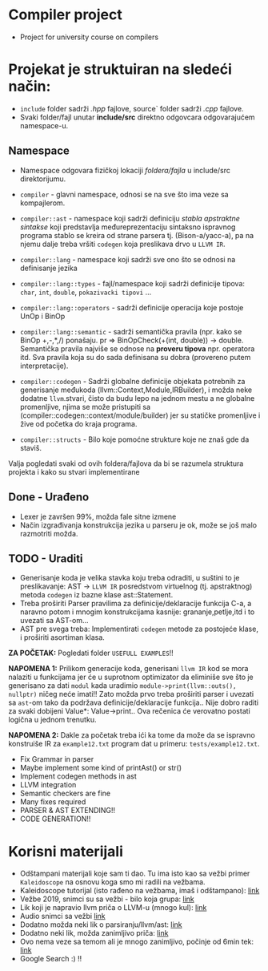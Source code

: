 # Compiler project

- Project for university course on compilers

# Projekat je struktuiran na sledeći način:

- `include` folder sadrži *.hpp* fajlove, source` folder sadrži *.cpp* fajlove.
- Svaki folder/fajl unutar **include/src** direktno odgovcara odgovarajućem namespace-u.

## Namespace

- Namespace odgovara fizičkoj lokaciji *foldera/fajla* u include/src direktorijumu. 

- `compiler` - glavni namespace, odnosi se na sve što ima veze sa kompajlerom.
- `compiler::ast` - namespace koji sadrži definiciju *stabla apstraktne sintakse* koji predstavlja međureprezentaciju sintaksno ispravnog programa stablo se kreira od strane parsera tj. (Bison-a/yacc-a), pa na njemu dalje treba vršiti `codegen` koja preslikava drvo u `LLVM IR`.
- `compiler::lang` - namespace koji sadrži sve ono što se odnosi na definisanje jezika
- `compiler::lang::types` - fajl/namespace koji sadrži definicije tipova: `char`, `int`, `double`, `pokazivacki tipovi` ...
- `compiler::lang::operators` - sadrži definicije operacija koje postoje UnOp i BinOp
- `compiler::lang::semantic` - sadrži semantička pravila (npr. kako se BinOp +,-,*,/) ponašaju. pr => BinOpCheck(+(int, double)) -> double. Semantička pravila najviše se odnose na **proveru tipova** npr. operatora itd. Sva pravila koja su do sada definisana su dobra (provereno putem interpretacije).
- `compiler::codegen` - Sadrži globalne definicije objekata potrebnih za generisanje međukoda (llvm::Context,Module,IRBuilder), i možda neke dodatne `llvm`.stvari, čisto da budu lepo na jednom mestu a ne globalne promenljive, njima se može pristupiti sa (compiler::codegen::context/module/builder) jer su statičke promenljive i žive od početka do kraja programa.
- `compiler::structs` - Bilo koje pomoćne strukture koje ne znaš gde da staviš.


Valja pogledati svaki od ovih foldera/fajlova da bi se razumela struktura projekta i kako su stvari implementirane

## Done - Urađeno

- Lexer je završen 99%, možda fale sitne izmene
- Način izgrađivanja konstrukcija jezika u parseru je ok, može se još malo razmotriti možda.

## TODO - Uraditi

- Generisanje koda je velika stavka koju treba odraditi, u suštini to je preslikavanje: AST -> `LLVM IR` posredstvom virtuelnog (tj. apstraktnog) metoda `codegen` iz bazne klase ast::Statement.
- Treba proširiti Parser pravilima za definicije/deklaracije funkcija C-a, a naravno potom i mnogim konstrukcijama kasnije: grananje,petlje,itd i to uvezati sa AST-om...
- AST pre svega treba: Implementirati `codegen` metode za postojeće klase, i proširiti asortiman klasa.


**ZA POČETAK:** Pogledati folder `USEFULL EXAMPLES`!!


**NAPOMENA 1:** Prilikom generacije koda, generisani `llvm IR` kod se mora nalaziti u funkcijama jer će u suprotnom optimizator da eliminiše sve što je generisano za dati `modul` kada uradimio `module->print(llvm::outs(), nullptr)` ničeg neće imati!! Zato možda prvo treba proširiti parser i uvezati sa `ast`-om tako da podržava definicije/deklaracije funkcija.. Nije dobro raditi za svaki dobijeni Value*: Value->print.. Ova rečenica će verovatno postati logična u jednom trenutku. 


**NAPOMENA 2:** Dakle za početak treba ići ka tome da može da se ispravno konstruiše IR za `example12.txt` program dat u primeru: `tests/example12.txt`.

- Fix Grammar in parser
- Maybe implement some kind of printAst() or str()
- Implement codegen methods in ast
- LLVM integration
- Semantic checkers are fine
- Many fixes required
- PARSER & AST EXTENDING!!
- CODE GENERATION!!

# Korisni materijali

- Odštampani materijali koje sam ti dao. Tu ima isto kao sa vežbi primer `Kaleidoscope` na osnovu koga smo mi radili na vežbama.
- Kaleidoscope tutorijal (isto rađeno na vežbama, imaš i odštampano): [link](https://llvm.org/docs/tutorial/MyFirstLanguageFrontend/index.html)
- Vežbe 2019, snimci su sa vežbi - bilo koja grupa: [link](http://poincare.matf.bg.ac.rs/~mirko/kk/2019/)
- Lik koji je napravio llvm priča o LLVM-u (mnogo kul): [link](https://www.youtube.com/watch?v=yCd3CzGSte8)
- Audio snimci sa vežbi [link](https://drive.google.com/drive/folders/1uX3_zvsyczCqeeODYlYDpg63bHovYrya?fbclid=IwAR02e0iu23jZ5jAsGxVlcNWMqOIXlZWk02fpC85DMMWTot_J2RmAZwgL_hs)
- Dodatno možda neki lik o parsiranju/llvm/ast: [link](https://www.youtube.com/watch?v=E6i8jmiy8MY&t=3487s)
- Dodatno neki lik, možda zanimljivo priča: [link](https://www.youtube.com/watch?v=E6i8jmiy8MY&t=3487s)
- Ovo nema veze sa temom ali je mnogo zanimljivo, počinje od 6min tek: [link](https://www.youtube.com/watch?v=EY6q5dv_B-o&t=1543s)
- Google Search :) !!
